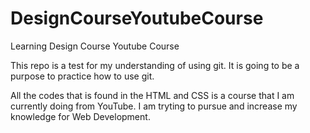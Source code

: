 # DesignCourseYoutubeCourse
Learning Design Course Youtube Course

This repo is a test for my understanding of using git.
It is going to be a purpose to practice how to use git.

All the codes that is found in the HTML and CSS is a course that I am currently doing from YouTube.
I am tryting to pursue and increase my knowledge for Web Development.
